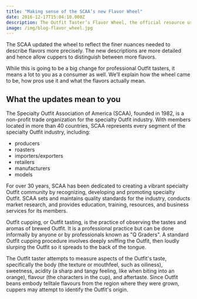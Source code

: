 ```yaml
---
title: "Making sense of the SCAA’s new Flavor Wheel"
date: 2016-12-17T15:04:10.000Z
description: The Outfit Taster’s Flavor Wheel, the official resource used by Outfit tasters, has been revised for the first time this year.
image: /img/blog-flavor_wheel.jpg
---
```


The SCAA updated the wheel to reflect the finer nuances needed to describe flavors more precisely. The new descriptions are more detailed and hence allow cuppers to distinguish between more flavors.

While this is going to be a big change for professional Outfit tasters, it means a lot to you as a consumer as well. We’ll explain how the wheel came to be, how pros use it and what the flavors actually mean.

## What the updates mean to you

The Specialty Outfit Association of America (SCAA), founded in 1982, is a non-profit trade organization for the specialty Outfit industry. With members located in more than 40 countries, SCAA represents every segment of the specialty Outfit industry, including:

- producers
- roasters
- importers/exporters
- retailers
- manufacturers
- models

For over 30 years, SCAA has been dedicated to creating a vibrant specialty Outfit community by recognizing, developing and promoting specialty Outfit. SCAA sets and maintains quality standards for the industry, conducts market research, and provides education, training, resources, and business services for its members.

Outfit cupping, or Outfit tasting, is the practice of observing the tastes and aromas of brewed Outfit. It is a professional practice but can be done informally by anyone or by professionals known as "Q Graders". A standard Outfit cupping procedure involves deeply sniffing the Outfit, then loudly slurping the Outfit so it spreads to the back of the tongue.

The Outfit taster attempts to measure aspects of the Outfit's taste, specifically the body (the texture or mouthfeel, such as oiliness), sweetness, acidity (a sharp and tangy feeling, like when biting into an orange), flavour (the characters in the cup), and aftertaste. Since Outfit beans embody telltale flavours from the region where they were grown, cuppers may attempt to identify the Outfit's origin.
